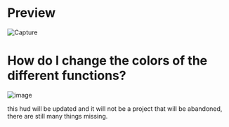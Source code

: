 # Preview
![Capture](https://user-images.githubusercontent.com/119269334/211163523-1cd6418e-9148-4dc0-838a-ac52b9a88904.PNG)

# How do I change the colors of the different functions?
![image](https://user-images.githubusercontent.com/119269334/211163234-69bd26cb-09c0-424e-a70f-c1b5127b4c2f.png)

this hud will be updated and it will not be a project that will be abandoned, there are still many things missing.
